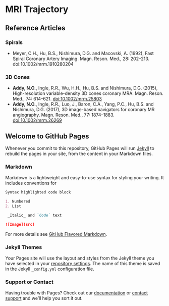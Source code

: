 # MRI Trajectory

## Reference Articles

### Spirals
 - Meyer, C.H., Hu, B.S., Nishimura, D.G. and Macovski, A. (1992), Fast Spiral Coronary Artery Imaging. Magn. Reson. Med., 28: 202–213. doi:10.1002/mrm.1910280204

### 3D Cones
 - **Addy, N.O.**, Ingle, R.R., Wu, H.H., Hu, B.S. and Nishimura, D.G. (2015), High-resolution variable-density 3D cones coronary MRA. Magn. Reson. Med., 74: 614–621. [doi:10.1002/mrm.25803](http://onlinelibrary.wiley.com/doi/10.1002/mrm.25803/full)
 - **Addy, N.O.**, Ingle, R.R., Luo, J., Baron, C.A., Yang, P.C., Hu, B.S. and Nishimura, D.G. (2017), 3D image-based navigators for coronary MR angiography. Magn. Reson. Med., 77: 1874–1883. [doi:10.1002/mrm.26269](http://onlinelibrary.wiley.com/doi/10.1002/mrm.26269/abstract)

## Welcome to GitHub Pages


Whenever you commit to this repository, GitHub Pages will run [Jekyll](https://jekyllrb.com/) to rebuild the pages in your site, from the content in your Markdown files.

### Markdown

Markdown is a lightweight and easy-to-use syntax for styling your writing. It includes conventions for

```markdown
Syntax highlighted code block

1. Numbered
2. List

 _Italic_ and `Code` text

![Image](src)
```

For more details see [GitHub Flavored Markdown](https://guides.github.com/features/mastering-markdown/).

### Jekyll Themes

Your Pages site will use the layout and styles from the Jekyll theme you have selected in your [repository settings](https://github.com/nio1814/3Dcones/settings). The name of this theme is saved in the Jekyll `_config.yml` configuration file.

### Support or Contact

Having trouble with Pages? Check out our [documentation](https://help.github.com/categories/github-pages-basics/) or [contact support](https://github.com/contact) and we’ll help you sort it out.
